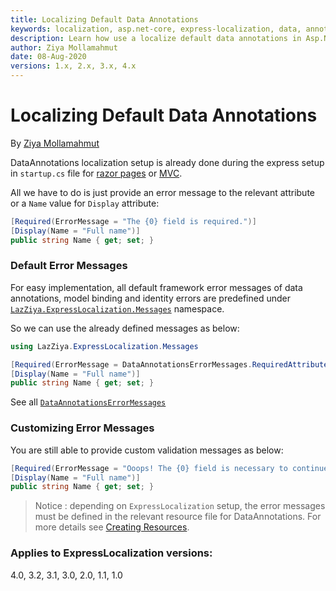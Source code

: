 ```yaml
---
title: Localizing Default Data Annotations
keywords: localization, asp.net-core, express-localization, data, annotations
description: Learn how use a localize default data annotations in Asp.Net Core.
author: Ziya Mollamahmut
date: 08-Aug-2020
versions: 1.x, 2.x, 3.x, 4.x
---
```


# Localizing Default Data Annotations

By [Ziya Mollamahmut](https://github.com/LazZiya)

DataAnnotations localization setup is already done during the express setup in `startup.cs` file for [razor pages][1] or [MVC][2].

All we have to do is just provide an error message to the relevant attribute or a `Name` value for `Display` attribute:

````csharp
[Required(ErrorMessage = "The {0} field is required.")]
[Display(Name = "Full name")]
public string Name { get; set; }
````

### Default Error Messages
For easy implementation, all default framework error messages of data annotations, model binding and identity errors are predefined under [`LazZiya.ExpressLocalization.Messages`][3] namespace.

So we can use the already defined messages as below:

````csharp
using LazZiya.ExpressLocalization.Messages

[Required(ErrorMessage = DataAnnotationsErrorMessages.RequiredAttribute_ValidationError)]
[Display(Name = "Full name")]
public string Name { get; set; }
````

See all [`DataAnnotationsErrorMessages`][4]

### Customizing Error Messages
You are still able to provide custom validation messages as below:
````csharp
[Required(ErrorMessage = "Ooops! The {0} field is necessary to continue...")]
[Display(Name = "Full name")]
public string Name { get; set; }
````

> Notice : depending on `ExpressLocalization` setup, the error messages must be defined in the relevant resource file for DataAnnotations. For more details see [Creating Resources][5].

[1]:Setup-for-Razor-Pages.md
[2]:Setup-for-mvc.md
[3]:https://github.com/LazZiya/ExpressLocalization/tree/master/LazZiya.ExpressLocalization/Messages
[4]:https://github.com/LazZiya/ExpressLocalization/blob/master/LazZiya.ExpressLocalization/Messages/DataAnnotationsErrorMessages.cs
[5]:Creating-Resources.md

### Applies to ExpressLocalization versions:
 4.0, 3.2, 3.1, 3.0, 2.0, 1.1, 1.0